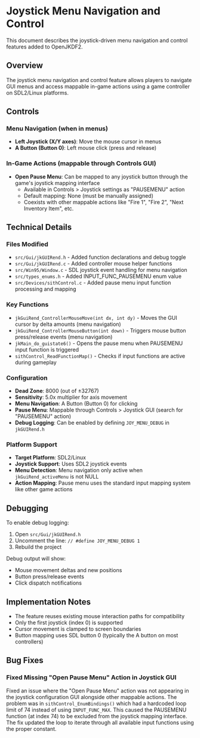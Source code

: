 # Joystick Menu Navigation and Control

This document describes the joystick-driven menu navigation and control features added to OpenJKDF2.

## Overview

The joystick menu navigation and control feature allows players to navigate GUI menus and access mappable in-game actions using a game controller on SDL2/Linux platforms.

## Controls

### Menu Navigation (when in menus)
- **Left Joystick (X/Y axes)**: Move the mouse cursor in menus
- **A Button (Button 0)**: Left mouse click (press and release)

### In-Game Actions (mappable through Controls GUI)
- **Open Pause Menu**: Can be mapped to any joystick button through the game's joystick mapping interface
  - Available in Controls > Joystick settings as "PAUSEMENU" action
  - Default mapping: None (must be manually assigned)
  - Coexists with other mappable actions like "Fire 1", "Fire 2", "Next Inventory Item", etc.

## Technical Details

### Files Modified

- `src/Gui/jkGUIRend.h` - Added function declarations and debug toggle
- `src/Gui/jkGUIRend.c` - Added controller mouse helper functions
- `src/Win95/Window.c` - SDL joystick event handling for menu navigation
- `src/types_enums.h` - Added INPUT_FUNC_PAUSEMENU enum value
- `src/Devices/sithControl.c` - Added pause menu input function processing and mapping

### Key Functions

- `jkGuiRend_ControllerMouseMove(int dx, int dy)` - Moves the GUI cursor by delta amounts (menu navigation)
- `jkGuiRend_ControllerMouseButton(int down)` - Triggers mouse button press/release events (menu navigation)
- `jkMain_do_guistate6()` - Opens the pause menu when PAUSEMENU input function is triggered
- `sithControl_ReadFunctionMap()` - Checks if input functions are active during gameplay

### Configuration

- **Dead Zone**: 8000 (out of ±32767)
- **Sensitivity**: 5.0x multiplier for axis movement
- **Menu Navigation**: A Button (Button 0) for clicking
- **Pause Menu**: Mappable through Controls > Joystick GUI (search for "PAUSEMENU" action)
- **Debug Logging**: Can be enabled by defining `JOY_MENU_DEBUG` in `jkGUIRend.h`

### Platform Support

- **Target Platform**: SDL2/Linux
- **Joystick Support**: Uses SDL2 joystick events
- **Menu Detection**: Menu navigation only active when `jkGuiRend_activeMenu` is not NULL
- **Action Mapping**: Pause menu uses the standard input mapping system like other game actions

## Debugging

To enable debug logging:

1. Open `src/Gui/jkGUIRend.h`
2. Uncomment the line: `// #define JOY_MENU_DEBUG 1`
3. Rebuild the project

Debug output will show:
- Mouse movement deltas and new positions
- Button press/release events
- Click dispatch notifications

## Implementation Notes

- The feature reuses existing mouse interaction paths for compatibility
- Only the first joystick (index 0) is supported
- Cursor movement is clamped to screen boundaries
- Button mapping uses SDL button 0 (typically the A button on most controllers)

## Bug Fixes

### Fixed Missing "Open Pause Menu" Action in Joystick GUI
Fixed an issue where the "Open Pause Menu" action was not appearing in the joystick configuration GUI alongside other mappable actions. The problem was in `sithControl_EnumBindings()` which had a hardcoded loop limit of 74 instead of using `INPUT_FUNC_MAX`. This caused the PAUSEMENU function (at index 74) to be excluded from the joystick mapping interface. The fix updated the loop to iterate through all available input functions using the proper constant.